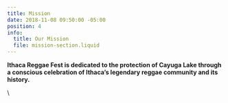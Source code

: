 ```yaml
---
title: Mission
date: 2018-11-08 09:50:00 -05:00
position: 4
info:
  title: Our Mission
  file: mission-section.liquid
---
```


**Ithaca Reggae Fest is dedicated to the protection of Cayuga Lake through a conscious celebration of Ithaca’s legendary reggae community and its history.**

\
